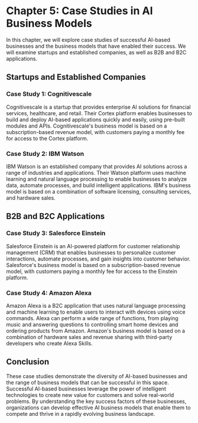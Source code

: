Chapter 5: Case Studies in AI Business Models
=============================================

In this chapter, we will explore case studies of successful AI-based businesses and the business models that have enabled their success. We will examine startups and established companies, as well as B2B and B2C applications.

Startups and Established Companies
----------------------------------

### Case Study 1: Cognitivescale

Cognitivescale is a startup that provides enterprise AI solutions for financial services, healthcare, and retail. Their Cortex platform enables businesses to build and deploy AI-based applications quickly and easily, using pre-built modules and APIs. Cognitivescale's business model is based on a subscription-based revenue model, with customers paying a monthly fee for access to the Cortex platform.

### Case Study 2: IBM Watson

IBM Watson is an established company that provides AI solutions across a range of industries and applications. Their Watson platform uses machine learning and natural language processing to enable businesses to analyze data, automate processes, and build intelligent applications. IBM's business model is based on a combination of software licensing, consulting services, and hardware sales.

B2B and B2C Applications
------------------------

### Case Study 3: Salesforce Einstein

Salesforce Einstein is an AI-powered platform for customer relationship management (CRM) that enables businesses to personalize customer interactions, automate processes, and gain insights into customer behavior. Salesforce's business model is based on a subscription-based revenue model, with customers paying a monthly fee for access to the Einstein platform.

### Case Study 4: Amazon Alexa

Amazon Alexa is a B2C application that uses natural language processing and machine learning to enable users to interact with devices using voice commands. Alexa can perform a wide range of functions, from playing music and answering questions to controlling smart home devices and ordering products from Amazon. Amazon's business model is based on a combination of hardware sales and revenue sharing with third-party developers who create Alexa Skills.

Conclusion
----------

These case studies demonstrate the diversity of AI-based businesses and the range of business models that can be successful in this space. Successful AI-based businesses leverage the power of intelligent technologies to create new value for customers and solve real-world problems. By understanding the key success factors of these businesses, organizations can develop effective AI business models that enable them to compete and thrive in a rapidly evolving business landscape.
